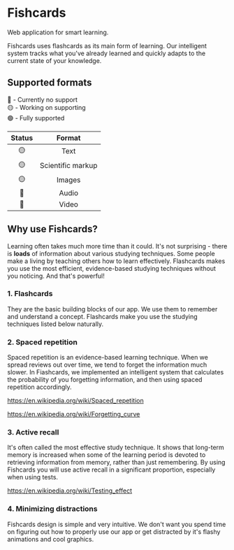 # Fishcards

Web application for smart learning.

Fishcards uses flashcards as its main form of
learning. Our intelligent system tracks what you've already
learned and quickly adapts to the current state of your
knowledge.

## Supported formats

:red_circle: - Currently no support \
:yellow_circle: - Working on supporting \
:green_circle: - Fully supported

    
| Status                | Format                |
| :---:                 | :---:                 |
| :yellow_circle:       | Text                  | 
| :yellow_circle:       | Scientific markup     |
| :yellow_circle:       | Images                |
| :red_circle:          | Audio                 |
| :red_circle:          | Video                 |

## Why use Fishcards?

Learning often takes much more time than it could.
It's not surprising - there is **loads** of information 
about various studying techniques. Some people make a living
by teaching others how to learn effectively. Flashcards makes
you use the most efficient, evidence-based studying techniques
without you noticing. And that's powerful!

### 1. Flashcards

They are the basic building blocks of our app. We use them to remember 
and understand a concept. Flashcards make you use the studying techniques
listed below naturally.

### 2. Spaced repetition

Spaced repetition is an evidence-based learning technique. 
When we spread reviews out over time, we tend to forget 
the information much slower. In Fiashcards, we implemented 
an intelligent system that calculates the probability of you 
forgetting information, and then using spaced repetition accordingly.

https://en.wikipedia.org/wiki/Spaced_repetition

https://en.wikipedia.org/wiki/Forgetting_curve

### 3. Active recall

It's often called the most effective study technique. It
shows that long-term memory is increased when some of the
learning period is devoted to retrieving information from
memory, rather than just remembering. By using Fishcards
you will use active recall in a significant proportion,
especially when using tests.

https://en.wikipedia.org/wiki/Testing_effect

### 4. Minimizing distractions

Fishcards design is simple and very intuitive. We don't want you
spend time on figuring out how to properly use our app or get
distracted by it's flashy animations and cool graphics.
